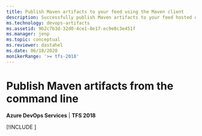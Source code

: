 ```yaml
---
title: Publish Maven artifacts to your feed using the Maven client
description: Successfully publish Maven artifacts to your feed hosted on Azure DevOps Services or Team Foundation Server. This article will guide you through setting up your Maven client with your feed to build and publish your Maven packages.
ms.technology: devops-artifacts
ms.assetid: 9b2c7b3d-32d0-4ce1-8e17-ec9e8c3e451f
ms.manager: jenp
ms.topic: conceptual
ms.reviewer: dastahel
ms.date: 06/18/2020
monikerRange: '>= tfs-2018'
---
```


# Publish Maven artifacts from the command line

**Azure DevOps Services** | **TFS 2018**

[!INCLUDE [](../includes/maven/publish.md)]
